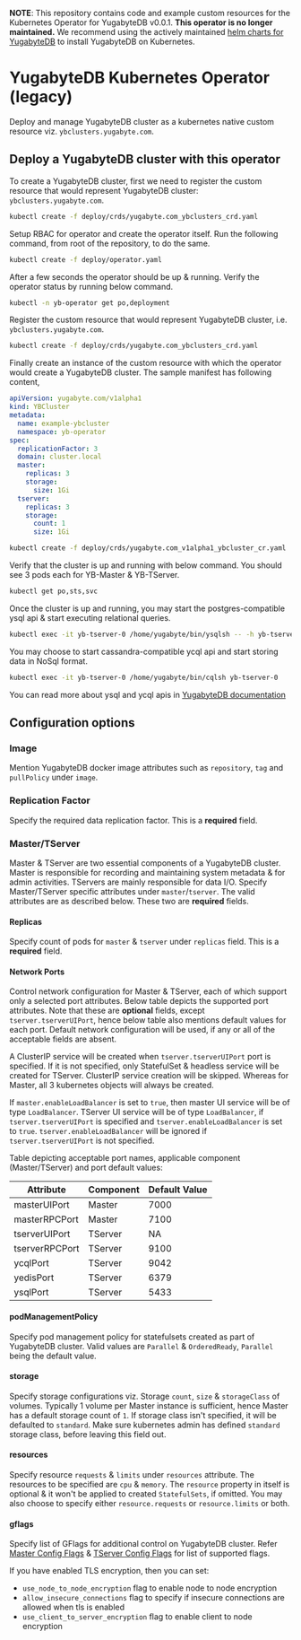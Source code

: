 **NOTE**: This repository contains code and example custom resources for the Kubernetes Operator for YugabyteDB v0.0.1. **This operator is no longer maintained.** We recommend using the actively maintained [helm charts for YugabyteDB](https://docs.yugabyte.com/preview/deploy/kubernetes/single-zone/oss/helm-chart/) to install YugabyteDB on Kubernetes.

# YugabyteDB Kubernetes Operator (legacy)

Deploy and manage YugabyteDB cluster as a kubernetes native custom resource viz. `ybclusters.yugabyte.com`.

## Deploy a YugabyteDB cluster with this operator

To create a YugabyteDB cluster, first we need to register the custom resource that would represent YugabyteDB cluster: `ybclusters.yugabyte.com`.

```sh
kubectl create -f deploy/crds/yugabyte.com_ybclusters_crd.yaml
```

Setup RBAC for operator and create the operator itself. Run the following command, from root of the repository, to do the same.

```sh
kubectl create -f deploy/operator.yaml
```

After a few seconds the operator should be up & running. Verify the operator status by running below command.
```sh
kubectl -n yb-operator get po,deployment
```

Register the custom resource that would represent YugabyteDB cluster, i.e. `ybclusters.yugabyte.com`.
```sh
kubectl create -f deploy/crds/yugabyte.com_ybclusters_crd.yaml
```

Finally create an instance of the custom resource with which the operator would create a YugabyteDB cluster. The sample manifest has following content,
```yaml
apiVersion: yugabyte.com/v1alpha1
kind: YBCluster
metadata:
  name: example-ybcluster
  namespace: yb-operator
spec:
  replicationFactor: 3
  domain: cluster.local
  master:
    replicas: 3
    storage:
      size: 1Gi
  tserver:
    replicas: 3
    storage:
      count: 1
      size: 1Gi
```
```sh
kubectl create -f deploy/crds/yugabyte.com_v1alpha1_ybcluster_cr.yaml
```

Verify that the cluster is up and running with below command. You should see 3 pods each for YB-Master & YB-TServer.
```sh
kubectl get po,sts,svc
```
Once the cluster is up and running, you may start the postgres-compatible ysql api & start executing relational queries.
```sh
kubectl exec -it yb-tserver-0 /home/yugabyte/bin/ysqlsh -- -h yb-tserver-0 --echo-queries
```
You may choose to start cassandra-compatible ycql api and start storing data in NoSql format.
```sh
kubectl exec -it yb-tserver-0 /home/yugabyte/bin/cqlsh yb-tserver-0
```

You can read more about ysql and ycql apis in [YugabyteDB documentation](https://docs.yugabyte.com/latest/api/)

## Configuration options

### Image
Mention YugabyteDB docker image attributes such as `repository`, `tag` and `pullPolicy` under `image`.


### Replication Factor
Specify the required data replication factor. This is a **required** field.

### Master/TServer
Master & TServer are two essential components of a YugabyteDB cluster. Master is responsible for recording and maintaining system metadata & for admin activities. TServers are mainly responsible for data I/O.
Specify Master/TServer specific attributes under `master`/`tserver`. The valid attributes are as described below. These two are **required** fields.

#### Replicas
Specify count of pods for `master` & `tserver` under `replicas` field. This is a **required** field.

#### Network Ports
Control network configuration for Master & TServer, each of which support only a selected port attributes. Below table depicts the supported port attributes.
Note that these are **optional** fields, except `tserver.tserverUIPort`, hence below table also mentions default values for each port. Default network configuration will be used, if any or all of the acceptable fields are absent.

A ClusterIP service will be created when `tserver.tserverUIPort` port is specified. If it is not specified, only StatefulSet & headless service will be created for TServer. ClusterIP service creation will be skipped. Whereas for Master, all 3 kubernetes objects will always be created.

If `master.enableLoadBalancer` is set to `true`, then master UI service will be of type `LoadBalancer`. TServer UI service will be of type `LoadBalancer`, if `tserver.tserverUIPort` is specified and `tserver.enableLoadBalancer` is set to `true`. `tserver.enableLoadBalancer` will be ignored if `tserver.tserverUIPort` is not specified.

Table depicting acceptable port names, applicable component (Master/TServer) and port default values:

| Attribute      | Component | Default Value |
| -------------- | --------- | ------------- |
| masterUIPort   | Master    | 7000          |
| masterRPCPort  | Master    | 7100          |
| tserverUIPort  | TServer   | NA            |
| tserverRPCPort | TServer   | 9100          |
| ycqlPort       | TServer   | 9042          |
| yedisPort      | TServer   | 6379          |
| ysqlPort       | TServer   | 5433          |

#### podManagementPolicy
Specify pod management policy for statefulsets created as part of YugabyteDB cluster. Valid values are `Parallel` & `OrderedReady`, `Parallel` being the default value.

#### storage
Specify storage configurations viz. Storage `count`, `size` & `storageClass` of volumes. Typically 1 volume per Master instance is sufficient, hence Master has a default storage count of `1`. If storage class isn't specified, it will be defaulted to `standard`. Make sure kubernetes admin has defined `standard` storage class, before leaving this field out.

#### resources
Specify resource `requests` & `limits` under `resources` attribute. The resources to be specified are `cpu` & `memory`. The `resource` property in itself is optional & it won't be applied to created `StatefulSets`, if omitted. You may also choose to specify either `resource.requests` or `resource.limits` or both.

#### gflags
Specify list of GFlags for additional control on YugabyteDB cluster. Refer [Master Config Flags](https://docs.yugabyte.com/latest/admin/yb-master/#config-flags) & [TServer Config Flags](https://docs.yugabyte.com/latest/admin/yb-tserver/#config-flags) for list of supported flags.

If you have enabled TLS encryption, then you can set:
- `use_node_to_node_encryption` flag to enable node to node encryption
- `allow_insecure_connections` flag to specify if insecure connections are allowed when tls is enabled
- `use_client_to_server_encryption` flag to enable client to node encryption
